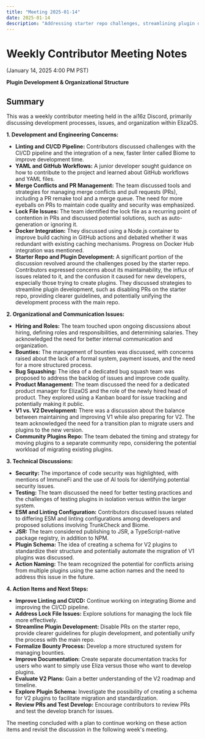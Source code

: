 ```yaml
---
title: "Meeting 2025-01-14"
date: 2025-01-14
description: "Addressing starter repo challenges, streamlining plugin development process, and improving CI/CD pipeline with Biome integration."
---
```


# Weekly Contributor Meeting Notes

(January 14, 2025 4:00 PM PST)

**Plugin Development & Organizational Structure**


## Summary

This was a weekly contributor meeting held in the ai16z Discord, primarily discussing development processes, issues, and organization within ElizaOS.

**1. Development and Engineering Concerns:**

*   **Linting and CI/CD Pipeline:** Contributors discussed challenges with the CI/CD pipeline and the integration of a new, faster linter called Biome to improve development time.
*   **YAML and GitHub Workflows:** A junior developer sought guidance on how to contribute to the project and learned about GitHub workflows and YAML files.
*   **Merge Conflicts and PR Management:** The team discussed tools and strategies for managing merge conflicts and pull requests (PRs), including a PR remake tool and a merge queue. The need for more eyeballs on PRs to maintain code quality and security was emphasized.
*   **Lock File Issues:** The team identified the lock file as a recurring point of contention in PRs and discussed potential solutions, such as auto-generation or ignoring it.
*   **Docker Integration:** They discussed using a Node.js container to improve build caching in GitHub actions and debated whether it was redundant with existing caching mechanisms. Progress on Docker Hub integration was mentioned.
*   **Starter Repo and Plugin Development:** A significant portion of the discussion revolved around the challenges posed by the starter repo. Contributors expressed concerns about its maintainability, the influx of issues related to it, and the confusion it caused for new developers, especially those trying to create plugins. They discussed strategies to streamline plugin development, such as disabling PRs on the starter repo, providing clearer guidelines, and potentially unifying the development process with the main repo.

**2. Organizational and Communication Issues:**

*   **Hiring and Roles:** The team touched upon ongoing discussions about hiring, defining roles and responsibilities, and determining salaries. They acknowledged the need for better internal communication and organization.
*   **Bounties:** The management of bounties was discussed, with concerns raised about the lack of a formal system, payment issues, and the need for a more structured process.
*   **Bug Squashing:** The idea of a dedicated bug squash team was proposed to address the backlog of issues and improve code quality.
*   **Product Management:** The team discussed the need for a dedicated product manager for ElizaOS and the role of the newly hired head of product. They explored using a Kanban board for issue tracking and potentially making it public.
*   **V1 vs. V2 Development:** There was a discussion about the balance between maintaining and improving V1 while also preparing for V2. The team acknowledged the need for a transition plan to migrate users and plugins to the new version.
*   **Community Plugins Repo:** The team debated the timing and strategy for moving plugins to a separate community repo, considering the potential workload of migrating existing plugins.

**3. Technical Discussions:**

*   **Security:** The importance of code security was highlighted, with mentions of ImmuneFi and the use of AI tools for identifying potential security issues.
*   **Testing:** The team discussed the need for better testing practices and the challenges of testing plugins in isolation versus within the larger system.
*   **ESM and Linting Configuration:** Contributors discussed issues related to differing ESM and linting configurations among developers and proposed solutions involving TrunkCheck and Biome.
*   **JSR:** The team considered publishing to JSR, a TypeScript-native package registry, in addition to NPM.
*   **Plugin Schema:** The idea of creating a schema for V2 plugins to standardize their structure and potentially automate the migration of V1 plugins was discussed.
*   **Action Naming:** The team recognized the potential for conflicts arising from multiple plugins using the same action names and the need to address this issue in the future.

**4. Action Items and Next Steps:**

*   **Improve Linting and CI/CD:** Continue working on integrating Biome and improving the CI/CD pipeline.
*   **Address Lock File Issues:** Explore solutions for managing the lock file more effectively.
*   **Streamline Plugin Development:** Disable PRs on the starter repo, provide clearer guidelines for plugin development, and potentially unify the process with the main repo.
*   **Formalize Bounty Process:** Develop a more structured system for managing bounties.
*   **Improve Documentation:** Create separate documentation tracks for users who want to simply use Eliza versus those who want to develop plugins.
*   **Evaluate V2 Plans:** Gain a better understanding of the V2 roadmap and timeline.
*   **Explore Plugin Schema:** Investigate the possibility of creating a schema for V2 plugins to facilitate migration and standardization.
*   **Review PRs and Test Develop:** Encourage contributors to review PRs and test the develop branch for issues.

The meeting concluded with a plan to continue working on these action items and revisit the discussion in the following week's meeting.
